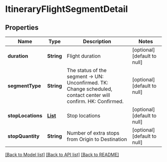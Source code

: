 # ItineraryFlightSegmentDetail
## Properties

| Name | Type | Description | Notes |
|------------ | ------------- | ------------- | -------------|
| **duration** | **String** | Flight duration | [optional] [default to null] |
| **segmentType** | **String** | The status of the segment -&gt; UN: Unconfirmed. TK: Change scheduled, contact center will confirm. HK: Confirmed. | [optional] [default to null] |
| **stopLocations** | [**List**](StopLocation.md) | Stop locations | [optional] [default to null] |
| **stopQuantity** | **String** | Number of extra stops from Origin to Destination | [optional] [default to null] |

[[Back to Model list]](../README.md#documentation-for-models) [[Back to API list]](../README.md#documentation-for-api-endpoints) [[Back to README]](../README.md)

